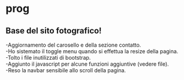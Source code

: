 # prog
Base del sito fotografico!
--------------------------
-Aggiornamento del carosello e della sezione contatto.<br />
-Ho sistemato il toggle menu quando si effettua la resize della pagina. <br />
-Tolto i file inutilizzati di bootstrap.<br />
-Aggiunto il javascript per alcune funzioni aggiuntive (vedere file). <br />
-Reso la navbar sensibile allo scroll della pagina. <br />
